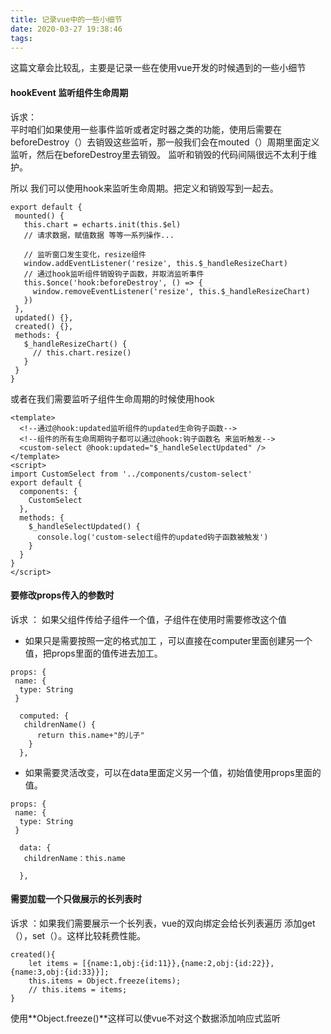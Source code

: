 ```yaml
---
title: 记录vue中的一些小细节
date: 2020-03-27 19:38:46
tags:
---
```

这篇文章会比较乱，主要是记录一些在使用vue开发的时候遇到的一些小细节

#### hookEvent 监听组件生命周期
 诉求：   
    平时咱们如果使用一些事件监听或者定时器之类的功能，使用后需要在beforeDestroy（）去销毁这些监听，那一般我们会在mouted（）周期里面定义监听，然后在beforeDestroy里去销毁。 监听和销毁的代码间隔很远不太利于维护。
   
所以 我们可以使用hook来监听生命周期。把定义和销毁写到一起去。
  
 ```
export default {
  mounted() {
    this.chart = echarts.init(this.$el)
    // 请求数据，赋值数据 等等一系列操作...

    // 监听窗口发生变化，resize组件
    window.addEventListener('resize', this.$_handleResizeChart)
    // 通过hook监听组件销毁钩子函数，并取消监听事件
    this.$once('hook:beforeDestroy', () => {
      window.removeEventListener('resize', this.$_handleResizeChart)
    })
  },
  updated() {},
  created() {},
  methods: {
    $_handleResizeChart() {
      // this.chart.resize()
    }
  }
}
```
 或者在我们需要监听子组件生命周期的时候使用hook

```
<template>
  <!--通过@hook:updated监听组件的updated生命钩子函数-->
  <!--组件的所有生命周期钩子都可以通过@hook:钩子函数名 来监听触发-->
  <custom-select @hook:updated="$_handleSelectUpdated" />
</template>
<script>
import CustomSelect from '../components/custom-select'
export default {
  components: {
    CustomSelect
  },
  methods: {
    $_handleSelectUpdated() {
      console.log('custom-select组件的updated钩子函数被触发')
    }
  }
}
</script>
```

#### 要修改props传入的参数时
诉求 ： 如果父组件传给子组件一个值，子组件在使用时需要修改这个值

-  如果只是需要按照一定的格式加工 ，可以直接在computer里面创建另一个值，把props里面的值传进去加工。
```
props: {
 name: {
  type: String
 }

  computed: {
   childrenName() {
      return this.name+"的儿子"
    }
  },
```

- 如果需要灵活改变，可以在data里面定义另一个值，初始值使用props里面的值。

```
props: {
 name: {
  type: String
 }

  data: {
   childrenName：this.name
   
  },
```

#### 需要加载一个只做展示的长列表时

诉求 ：如果我们需要展示一个长列表，vue的双向绑定会给长列表遍历 添加get（），set（）。这样比较耗费性能。

```
created(){
	let items = [{name:1,obj:{id:11}},{name:2,obj:{id:22}},{name:3,obj:{id:33}}];
	this.items = Object.freeze(items); 
	// this.items = items;
}

```
使用**Object.freeze()**这样可以使vue不对这个数据添加响应式监听


